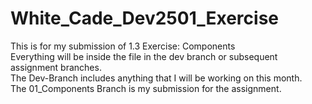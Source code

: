 # White_Cade_Dev2501_Exercise
This is for my submission of 1.3 Exercise: Components
<br> 
Everything will be inside the file in the dev branch or subsequent assignment branches.
<br> 
The Dev-Branch includes anything that I will be working on this month.
<br> 
The 01_Components Branch is my submission for the assignment.
